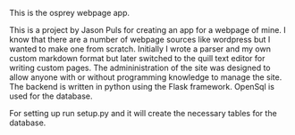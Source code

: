 This is the osprey webpage app.

This is a project by Jason Puls for creating an app for a webpage of
mine.  I know that there are a number of webpage sources like wordpress
but I wanted to make one from scratch.  Initially I wrote a parser and
my own custom markdown format but later switched to the quill text
editor for writing custom pages.  The admininistration of the site was
designed to allow anyone with or without programming knowledge to manage
the site.
The backend is written in python using the Flask framework.  OpenSql is
used for the database.

For setting up run setup.py and it will create the necessary tables for
the database.
